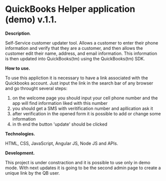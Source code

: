 QuickBooks Helper application (demo) v.1.1.
======

**Description**.

Self-Service customer updater tool. Allows a customer to enter their phone information and verify that they are a customer, and then allows the customer edit their name, address, and email information. This information is then updated into QuickBooks(tm) using the QuickBooks(tm) SDK.

**How to use.**

To use this appliction it is necessary to have a link associated with the Quickbooks account. Just input the link in the search bar of any browser and go throught several steps:
1. on the welcome page you should input your cell phone number and the app will find information liked with this number
2. you should get a SMS with veritification number and apllication ask it
3. after verification in the opened form it is possible to add or change some information
4. in th end the button 'update' should be clicked

**Technologies.**

HTML, CSS, JavaScript, Angular JS, Node JS and APIs.

**Development.**

This project is under constraction and it is possible to use only in demo mode. With next updates it is going to be the second admin page to create a unique link by the QB user.
